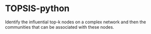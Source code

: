 # TOPSIS-python
Identify the influential top-k nodes on a complex network and then the communities that can be associated with these nodes.
